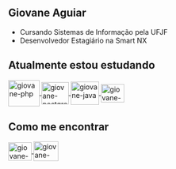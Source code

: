 ## Giovane Aguiar
- Cursando Sistemas de Informação pela UFJF
- Desenvolvedor Estagiário na Smart NX

 ## Atualmente estou estudando



<a href="#" target="_blank">
<img align="center" alt="giovane-php" height="53" width="63" src="https://cdn.jsdelivr.net/gh/devicons/devicon/icons/php/php-original.svg" style="max-width:100%;">
</a>


<a href="#" target="_blank">
<img align="center" alt="giovane-postgresql" height="45" width=55" src="https://cdn.jsdelivr.net/gh/devicons/devicon/icons/postgresql/postgresql-original.svg" style="max-width:100%;">
</a>

<!-- 
<a href="#" target="_blank">
<img align="center" alt="giovane-asterisk" height="35" width="55" src="https://www.asterisk.org/wp-content/uploads/asterisk-logo.png" style="max-width:100%;">
</a> 
-->


<a href="#" target="_blank">
<img align="center" alt="giovane-java" height="47" width="57" src="https://cdn.jsdelivr.net/gh/devicons/devicon/icons/java/java-original.svg" style="max-width:100%;">
</a>

<a href="#" target="_blank">
<img align="center" alt="giovane-js" height="37" width="47" src="https://cdn.jsdelivr.net/gh/devicons/devicon/icons/javascript/javascript-original.svg" style="max-width:100%;">
</a>


## Como me encontrar


<a href="mailto:giovaneaguiar@ice.ufjf.br" target="_blank">
<img align="center" alt="giovane-email" height="37" width="47" src="https://cdn.jsdelivr.net/gh/devicons/devicon/icons/google/google-original.svg" style="max-width:100%"
</a> 

<a href="https://www.linkedin.com/in/giovane-aguiar/" target="_blank">
<img align="center" alt="giovane-linkedin" height="40" width="50" src="https://cdn.jsdelivr.net/gh/devicons/devicon/icons/linkedin/linkedin-original.svg" style="max-width:100%;">
</a>


 
  


<!--

##

[![Top Langs](https://github-readme-stats.vercel.app/api/top-langs/?username=giovaneaguiar&layout=compact&theme=dark&langs_count=6&count_private=true)](https://github.com/anuraghazra/github-readme-stats)



 
[![Linkedin Badge](https://img.shields.io/badge/-Giovane%20Aguiar-6633cc?style=flat-square&logo=Linkedin&logoColor=white&link=https://www.linkedin.com/in/giovane-aguiar/)](https://www.linkedin.com/in/giovane-aguiar/)  -
[![Gmail Badge](https://img.shields.io/badge/-giovaneaguiar@ice.ufjf.br-6633cc?style=flat-square&logo=Gmail&logoColor=white&link=mailto:giovaneaguiar@ice.ufjf.br)](mailto:giovaneaguiar@ice.ufjf.br)
-->
<!--
**giovaneaguiar/giovaneaguiar** is a ✨ _special_ ✨ repository because its `README.md` (this file) appears on your GitHub profile.

Here are some ideas to get you started:

- 🔭 I’m currently working on ...
- 🌱 I’m currently learning ...
- 👯 I’m looking to collaborate on ...
- 🤔 I’m looking for help with ...
- 💬 Ask me about ...
- 📫 How to reach me: ...
- 😄 Pronouns: ...
- ⚡ Fun fact: ...
-->

